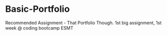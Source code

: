 # Basic-Portfolio
Recommended Assignment - That Portfolio Though. 1st big assignment, 1st week @ coding bootcamp ESMT
